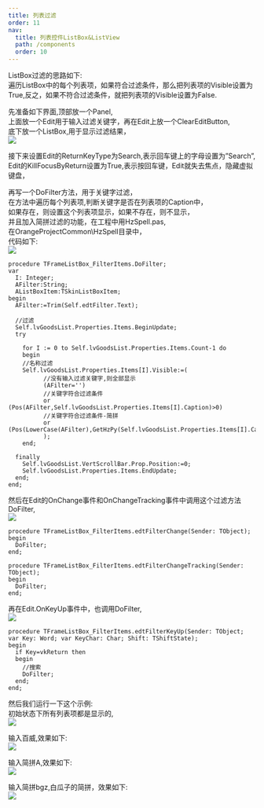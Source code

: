 ```yaml
---
title: 列表过滤
order: 11
nav:
  title: 列表控件ListBox&ListView
  path: /components
  order: 10
---
```


ListBox过滤的思路如下:  
遍历ListBox中的每个列表项，如果符合过滤条件，那么把列表项的Visible设置为True,反之，如果不符合过滤条件，就把列表项的Visible设置为False.  
 
先准备如下界面,顶部放一个Panel,  
上面放一个Edit用于输入过滤关键字，再在Edit上放一个ClearEditButton,  
底下放一个ListBox,用于显示过滤结果，  
![](http://www.orangeui.cn/orangeuiblog/OrangeUI/10.15.OrangeUI%E6%8E%A7%E4%BB%B6%E4%BD%BF%E7%94%A8%E8%AF%B4%E6%98%8E(%E5%88%97%E8%A1%A8%E6%A1%86%E6%8E%A7%E4%BB%B6ListBox)(%E7%A4%BA%E4%BE%8B15%20%E5%88%97%E8%A1%A8%E8%BF%87%E6%BB%A4).files/image001.png)


接下来设置Edit的ReturnKeyType为Search,表示回车键上的字母设置为”Search”,  
Edit的KillFocusByReturn设置为True,表示按回车键，Edit就失去焦点，隐藏虚拟键盘，  
 
再写一个DoFilter方法，用于关键字过滤，  
在方法中遍历每个列表项,判断关键字是否在列表项的Caption中，  
如果存在，则设置这个列表项显示，如果不存在，则不显示，  
并且加入简拼过滤的功能，在工程中用HzSpell.pas,  
在OrangeProjectCommon\HzSpell目录中，  
代码如下:  
![](http://www.orangeui.cn/orangeuiblog/OrangeUI/10.15.OrangeUI%E6%8E%A7%E4%BB%B6%E4%BD%BF%E7%94%A8%E8%AF%B4%E6%98%8E(%E5%88%97%E8%A1%A8%E6%A1%86%E6%8E%A7%E4%BB%B6ListBox)(%E7%A4%BA%E4%BE%8B15%20%E5%88%97%E8%A1%A8%E8%BF%87%E6%BB%A4).files/image003.png)

````delphi | pure
procedure TFrameListBox_FilterItems.DoFilter;
var
  I: Integer;
  AFilter:String;
  AListBoxItem:TSkinListBoxItem;
begin
  AFilter:=Trim(Self.edtFilter.Text);
  
  //过滤
  Self.lvGoodsList.Properties.Items.BeginUpdate;
  try
    
    for I := 0 to Self.lvGoodsList.Properties.Items.Count-1 do
    begin
    //名称过滤
    Self.lvGoodsList.Properties.Items[I].Visible:=(
          //没有输入过滤关键字,则全部显示
          (AFilter='')
          //关键字符合过滤条件
          or (Pos(AFilter,Self.lvGoodsList.Properties.Items[I].Caption)>0)
          //关键字符合过滤条件-简拼
          or (Pos(LowerCase(AFilter),GetHzPy(Self.lvGoodsList.Properties.Items[I].Caption))>0)
          );
    end;
    
  finally
    Self.lvGoodsList.VertScrollBar.Prop.Position:=0;
    Self.lvGoodsList.Properties.Items.EndUpdate;
  end;
end;
````
 
 
然后在Edit的OnChange事件和OnChangeTracking事件中调用这个过滤方法DoFilter,    
![](http://www.orangeui.cn/orangeuiblog/OrangeUI/10.15.OrangeUI%E6%8E%A7%E4%BB%B6%E4%BD%BF%E7%94%A8%E8%AF%B4%E6%98%8E(%E5%88%97%E8%A1%A8%E6%A1%86%E6%8E%A7%E4%BB%B6ListBox)(%E7%A4%BA%E4%BE%8B15%20%E5%88%97%E8%A1%A8%E8%BF%87%E6%BB%A4).files/image005.png)


````delphi | pure
procedure TFrameListBox_FilterItems.edtFilterChange(Sender: TObject);
begin
  DoFilter;
end;
 
procedure TFrameListBox_FilterItems.edtFilterChangeTracking(Sender: TObject);
begin
  DoFilter;
end;
````
 
再在Edit.OnKeyUp事件中，也调用DoFilter,  
![](http://www.orangeui.cn/orangeuiblog/OrangeUI/10.15.OrangeUI%E6%8E%A7%E4%BB%B6%E4%BD%BF%E7%94%A8%E8%AF%B4%E6%98%8E(%E5%88%97%E8%A1%A8%E6%A1%86%E6%8E%A7%E4%BB%B6ListBox)(%E7%A4%BA%E4%BE%8B15%20%E5%88%97%E8%A1%A8%E8%BF%87%E6%BB%A4).files/image007.png)


````delphi | pure
procedure TFrameListBox_FilterItems.edtFilterKeyUp(Sender: TObject;
var Key: Word; var KeyChar: Char; Shift: TShiftState);
begin
  if Key=vkReturn then
  begin
    //搜索
    DoFilter;
  end;
end;
````

 
然后我们运行一下这个示例:  
初始状态下所有列表项都是显示的,  
![](http://www.orangeui.cn/orangeuiblog/OrangeUI/10.15.OrangeUI%E6%8E%A7%E4%BB%B6%E4%BD%BF%E7%94%A8%E8%AF%B4%E6%98%8E(%E5%88%97%E8%A1%A8%E6%A1%86%E6%8E%A7%E4%BB%B6ListBox)(%E7%A4%BA%E4%BE%8B15%20%E5%88%97%E8%A1%A8%E8%BF%87%E6%BB%A4).files/image009.png)


输入百威,效果如下:  
![](http://www.orangeui.cn/orangeuiblog/OrangeUI/10.15.OrangeUI%E6%8E%A7%E4%BB%B6%E4%BD%BF%E7%94%A8%E8%AF%B4%E6%98%8E(%E5%88%97%E8%A1%A8%E6%A1%86%E6%8E%A7%E4%BB%B6ListBox)(%E7%A4%BA%E4%BE%8B15%20%E5%88%97%E8%A1%A8%E8%BF%87%E6%BB%A4).files/image011.png)


输入简拼A,效果如下:  
![](http://www.orangeui.cn/orangeuiblog/OrangeUI/10.15.OrangeUI%E6%8E%A7%E4%BB%B6%E4%BD%BF%E7%94%A8%E8%AF%B4%E6%98%8E(%E5%88%97%E8%A1%A8%E6%A1%86%E6%8E%A7%E4%BB%B6ListBox)(%E7%A4%BA%E4%BE%8B15%20%E5%88%97%E8%A1%A8%E8%BF%87%E6%BB%A4).files/image013.png)


输入简拼bgz,白瓜子的简拼，效果如下:  
![](http://www.orangeui.cn/orangeuiblog/OrangeUI/10.15.OrangeUI%E6%8E%A7%E4%BB%B6%E4%BD%BF%E7%94%A8%E8%AF%B4%E6%98%8E(%E5%88%97%E8%A1%A8%E6%A1%86%E6%8E%A7%E4%BB%B6ListBox)(%E7%A4%BA%E4%BE%8B15%20%E5%88%97%E8%A1%A8%E8%BF%87%E6%BB%A4).files/image015.png)



